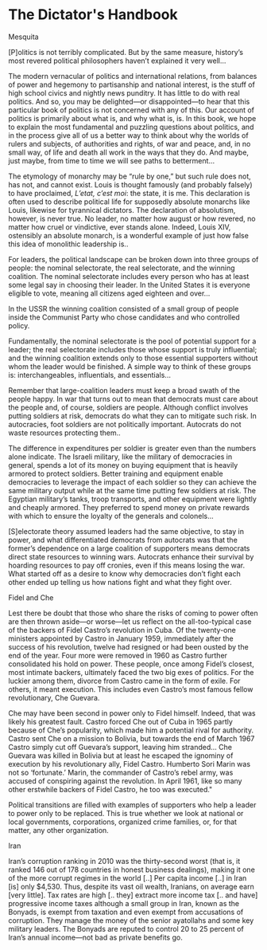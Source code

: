 # The Dictator's Handbook

Mesquita

[P]olitics is not terribly complicated. But by the same measure,
history’s most revered political philosophers haven’t explained it
very well...

The modern vernacular of politics and international relations, from
balances of power and hegemony to partisanship and national interest,
is the stuff of high school civics and nightly news punditry. It has
little to do with real politics. And so, you may be delighted—or
disappointed—to hear that this particular book of politics is not
concerned with any of this. Our account of politics is primarily about
what is, and why what is, is. In this book, we hope to explain the
most fundamental and puzzling questions about politics, and in the
process give all of us a better way to think about why the worlds of
rulers and subjects, of authorities and rights, of war and peace, and,
in no small way, of life and death all work in the ways that they
do. And maybe, just maybe, from time to time we will see paths to
betterment...

The etymology of monarchy may be “rule by one,” but such rule does
not, has not, and cannot exist. Louis is thought famously (and
probably falsely) to have proclaimed, *L’etat, c’est moi*: the state,
it is me. This declaration is often used to describe political life
for supposedly absolute monarchs like Louis, likewise for tyrannical
dictators. The declaration of absolutism, however, is never true. No
leader, no matter how august or how revered, no matter how cruel or
vindictive, ever stands alone. Indeed, Louis XIV, ostensibly an
absolute monarch, is a wonderful example of just how false this idea
of monolithic leadership is..

For leaders, the political landscape can be broken down into three
groups of people: the nominal selectorate, the real selectorate, and
the winning coalition. The nominal selectorate includes every person
who has at least some legal say in choosing their leader. In the
United States it is everyone eligible to vote, meaning all citizens
aged eighteen and over...

In the USSR the winning coalition consisted of a small group of people
inside the Communist Party who chose candidates and who controlled
policy.

Fundamentally, the nominal selectorate is the pool of potential
support for a leader; the real selectorate includes those whose
support is truly influential; and the winning coalition extends only
to those essential supporters without whom the leader would be
finished. A simple way to think of these groups is: interchangeables,
influentials, and essentials...

<a name='war'/>

Remember that large-coalition leaders must keep a broad swath of the
people happy. In war that turns out to mean that democrats must care
about the people and, of course, soldiers are people. Although
conflict involves putting soldiers at risk, democrats do what they can
to mitigate such risk. In autocracies, foot soldiers are not
politically important. Autocrats do not waste resources protecting
them..

The difference in expenditures per soldier is greater even than the
numbers alone indicate. The Israeli military, like the military of
democracies in general, spends a lot of its money on buying equipment
that is heavily armored to protect soldiers. Better training and
equipment enable democracies to leverage the impact of each soldier so
they can achieve the same military output while at the same time
putting few soldiers at risk. The Egyptian military’s tanks, troop
transports, and other equipment were lightly and cheaply armored. They
preferred to spend money on private rewards with which to ensure the
loyalty of the generals and colonels...

[S]electorate theory assumed leaders had the same objective, to stay
in power, and what differentiated democrats from autocrats was that
the former’s dependence on a large coalition of supporters means
democrats direct state resources to winning wars. Autocrats enhance
their survival by hoarding resources to pay off cronies, even if this
means losing the war.  What started off as a desire to know why
democracies don’t fight each other ended up telling us how nations
fight and what they fight over.

<a name='fidelche'/>

Fidel and Che

Lest there be doubt that those who share the risks of coming to power
often are then thrown aside—or worse—let us reflect on the
all-too-typical case of the backers of Fidel Castro’s revolution in
Cuba. Of the twenty-one ministers appointed by Castro in January 1959,
immediately after the success of his revolution, twelve had resigned
or had been ousted by the end of the year. Four more were removed in
1960 as Castro further consolidated his hold on power. These people,
once among Fidel’s closest, most intimate backers, ultimately faced
the two big exes of politics. For the luckier among them, divorce from
Castro came in the form of exile. For others, it meant execution. This
includes even Castro’s most famous fellow revolutionary, Che Guevara.

Che may have been second in power only to Fidel himself. Indeed, that
was likely his greatest fault. Castro forced Che out of Cuba in 1965
partly because of Che’s popularity, which made him a potential rival
for authority. Castro sent Che on a mission to Bolivia, but towards
the end of March 1967 Castro simply cut off Guevara’s support, leaving
him stranded... Che Guevara was killed in Bolivia but at least he
escaped the ignominy of execution by his revolutionary ally, Fidel
Castro. Humberto Sori Marin was not so ‘fortunate.’ Marin, the
commander of Castro’s rebel army, was accused of conspiring against
the revolution. In April 1961, like so many other erstwhile backers of
Fidel Castro, he too was executed."

Political transitions are filled with examples of supporters who help
a leader to power only to be replaced. This is true whether we look at
national or local governments, corporations, organized crime families,
or, for that matter, any other organization.

Iran

Iran’s corruption ranking in 2010 was the thirty-second worst (that
is, it ranked 146 out of 178 countries in honest business dealings),
making it one of the more corrupt regimes in the world [..] Per capita
income [..] in Iran [is] only $4,530. Thus, despite its vast oil
wealth, Iranians, on average earn [very little]. Tax rates are high
[.. they] extract more income tax [.. and have] progressive income
taxes although a small group in Iran, known as the Bonyads, is exempt
from taxation and even exempt from accusations of corruption. They
manage the money of the senior ayatollahs and some key military
leaders. The Bonyads are reputed to control 20 to 25 percent of Iran’s
annual income—not bad as private benefits go.

